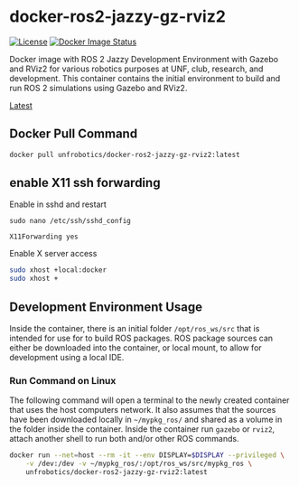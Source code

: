 # docker-ros2-jazzy-gz-rviz2
[![License](https://img.shields.io/badge/License-Apache_2.0-blue.svg?style=plastic)](https://github.com/UNF-Robotics/docker-ros2-jazzy-gz-rviz2/blob/master/LICENSE.txt)
[![Docker Image Status](https://github.com/UNF-Robotics/docker-ros2-jazzy-gz-rviz2/actions/workflows/main.yml/badge.svg/)](https://github.com/UNF-Robotics/docker-ros2-jazzy-gz-rviz2/actions)

Docker image with ROS 2 Jazzy Development Environment with Gazebo and RViz2
for various robotics purposes at UNF, club, research, and development.
This container contains the initial environment to build and run ROS 2
simulations using Gazebo and RViz2.

[Latest](https://hub.docker.com/r/unfrobotics/docker-ros2-jazzy-gz-rviz2/tags)

## Docker Pull Command
```bash
docker pull unfrobotics/docker-ros2-jazzy-gz-rviz2:latest
```

## enable X11 ssh forwarding
Enable in sshd and restart
```
sudo nano /etc/ssh/sshd_config

X11Forwarding yes
```

Enable X server access
```bash
sudo xhost +local:docker
sudo xhost +
```
## Development Environment Usage
Inside the container, there is an initial folder `/opt/ros_ws/src`
that is intended for use for to build ROS packages. ROS package sources can
either be downloaded into the container, or local mount, to allow for
development using a local IDE.

### Run Command on Linux
The following command will open a terminal to the newly created 
container that uses the host computers network. It also assumes that the
sources have been downloaded locally in `~/mypkg_ros/` and shared as a
volume in the folder inside the container. Inside the container run `gazebo`
or `rviz2`, attach another shell to run both and/or other ROS commands.
```bash
docker run --net=host --rm -it --env DISPLAY=$DISPLAY --privileged \
    -v /dev:/dev -v ~/mypkg_ros/:/opt/ros_ws/src/mypkg_ros \
    unfrobotics/docker-ros2-jazzy-gz-rviz2:latest
```
